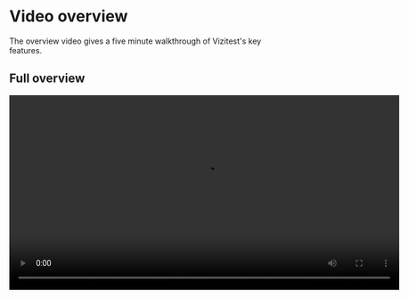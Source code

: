 # Video overview

The overview video gives a five minute walkthrough of Vizitest's key features.

## Full overview
<video src="https://vimeo.com/882395005/882395005" preview-src="video-overview-thumbnail.png" width="700" />


<tip>
<p>You can also watch the whole video or specific sections in new browser tab.</p>
<p></p>
<p><a href="https://vimeo.com/882395005" target="_blank">Test Manager (start of video)</a></p>
<p><a href="https://vimeo.com/882395005#t=0m57s" target="_blank">Configuring a Test</a></p>
<p><a href="https://vimeo.com/882395005#t=2m8s" target="_blank">Test Cases and the Test Case Table</a></p>
<p><a href="https://vimeo.com/882395005#t=3m11s" target="_blank">Generating test code</a></p>
</tip>



